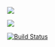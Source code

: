 <a href="https://codeclimate.com/github/codeclimate/codeclimate/maintainability"><img src="https://api.codeclimate.com/v1/badges/a99a88d28ad37a79dbf6/maintainability" /></a>

<a href="https://codeclimate.com/github/codeclimate/codeclimate/test_coverage"><img src="https://api.codeclimate.com/v1/badges/a99a88d28ad37a79dbf6/test_coverage" /></a>

[![Build Status](https://travis-ci.org/IlyaSavitckiy/python-project-lvl1.svg?branch=master)](https://travis-ci.org/IlyaSavitckiy/python-project-lvl1)

<script id="asciicast-n57qXUGeHGMhN57mLvGRRTIDk" src="https://asciinema.org/a/n57qXUGeHGMhN57mLvGRRTIDk.js" async></script>